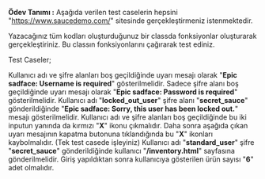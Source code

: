 **Ödev Tanımı :**
Aşağıda verilen test caselerin hepsini "https://www.saucedemo.com/" sitesinde gerçekleştirmeniz istenmektedir.

Yazacağınız tüm kodları oluşturduğunuz bir classda fonksiyonlar oluşturarak gerçekleştiriniz. Bu classın fonksiyonlarını çağırarak test ediniz.

Test Caseler;

Kullanıcı adı ve şifre alanları boş geçildiğinde uyarı mesajı olarak "**Epic sadface: Username is required**" gösterilmelidir.
Sadece şifre alanı boş geçildiğinde uyarı mesajı olarak "**Epic sadface: Password is required**" gösterilmelidir.
Kullanıcı adı "**locked_out_user**" şifre alanı "**secret_sauce**" gönderildiğinde "**Epic sadface: Sorry, this user has been locked out.**" mesajı gösterilmelidir.
Kullanıcı adı ve şifre alanları boş geçildiğinde bu iki inputun yanında da kırmızı "**X**" ikonu çıkmalıdır. Daha sonra aşağıda çıkan uyarı mesajının kapatma butonuna tıklandığında bu "**X**" ikonları kaybolmalıdır. (Tek test casede işleyiniz)
Kullanıcı adı "**standard_user**" şifre "**secret_sauce**" gönderildiğinde kullanıcı "**/inventory.html**" sayfasına gönderilmelidir.
Giriş yapıldıktan sonra kullanıcıya gösterilen ürün sayısı "**6**" adet olmalıdır.
